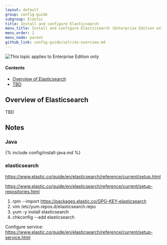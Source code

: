 ```yaml
---
layout: default
group: config-guide
subgroup: Elastic
title: Install and configure Elasticsearch
menu_title: Install and configure Elasticsearch (Enterprise Edition only)
menu_order: 1
menu_node: parent
github_link: config-guide/solr/es-overview.md
---
```


<img src="{{ site.baseurl }}common/images/ee-only_large.png" alt="This topic applies to Enterprise Edition only">


#### Contents

*	<a href="#overview">Overview of Elasticsearch</a>
*	<a href="#dev">TBD</a>


<h2 id="overview">Overview of Elasticsearch</h2>
TBD

## Notes

### Java

{% include config/install-java.md %}




### elasticsearch

https://www.elastic.co/guide/en/elasticsearch/reference/current/setup.html

https://www.elastic.co/guide/en/elasticsearch/reference/current/setup-repositories.html

1.	rpm --import https://packages.elastic.co/GPG-KEY-elasticsearch
2.	vim /etc/yum.repos.d/elasticsearch.repo
3.	yum -y install elasticsearch
4.	chkconfig --add elasticsearch

Configure service: https://www.elastic.co/guide/en/elasticsearch/reference/current/setup-service.html

